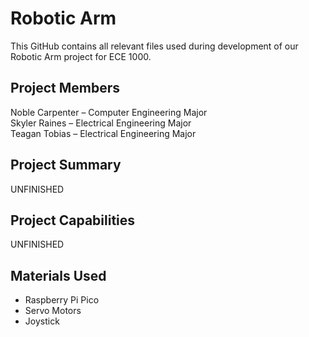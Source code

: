 # Robotic Arm
This GitHub contains all relevant files used during development of our Robotic Arm project for ECE 1000.
## Project Members
Noble Carpenter – Computer Engineering Major  
Skyler Raines – Electrical Engineering Major  
Teagan Tobias – Electrical Engineering Major
## Project Summary
UNFINISHED
## Project Capabilities
UNFINISHED
## Materials Used
- Raspberry Pi Pico
- Servo Motors
- Joystick
